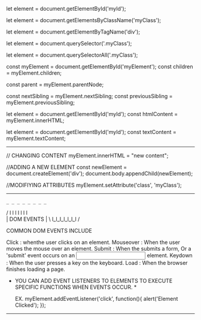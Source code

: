 let element = document.getElementById('myId');

let element = document.getElementsByClassName('myClass');

let element = document.getElementByTagName('div');

let element = document.querySelector('.myClass');

let element = document.querySelectorAll('.myClass');

const myElement = document.getElementById('myElement');
const children = myElement.children;

const parent = myElement.parentNode;

const nextSibling = myElement.nextSibling;
const previousSibling = myElement.previousSibling;

let element = document.getElementById('myId');
const htmlContent = myElement.innerHTML;

let element = document.getElementById('myId');
const textContent = myElement.textContent;

---------------------------------------------------------------------------------------------------------------------------------------------------------

// CHANGING CONTENT 
myElement.innerHTML = "new content";

//ADDING A NEW ELEMENT
const newElement = document.createElement('div');
document.body.appendChild(newElement);

//MODIFIYING ATTRIBUTES
myElement.setAttribute('class', 'myClass');


---------------------------------------------------------------------------------------------------------------------------------------------------------
    _ _ _ _ _ _ _ _
   / l l l l l l l \
  |   DOM  EVENTS   |
   \ l_l_l_l_l_l_l / 


   COMMON DOM EVENTS INCLUDE

   Click : whenthe user clicks on an element. 
   Mouseover : When the user moves the mouse over an element. 
   Submit : When the submits a form, Or a 'submit' event occurs on an <input> element. 
   Keydown : When the user presses a key on the keyboard.
   Load : When the browser finishes loading a page.

* YOU CAN ADD EVENT LISTENERS TO ELEMENTS TO EXECUTE SPECIFIC FUNCTIONS WHEN EVENTS OCCUR. *
   
   EX.  myElement.addEventListener('click', function(){
    alert('Element Clicked');
   });

---------------------------------------------------------------------------------------------------------------------------------------------------------

